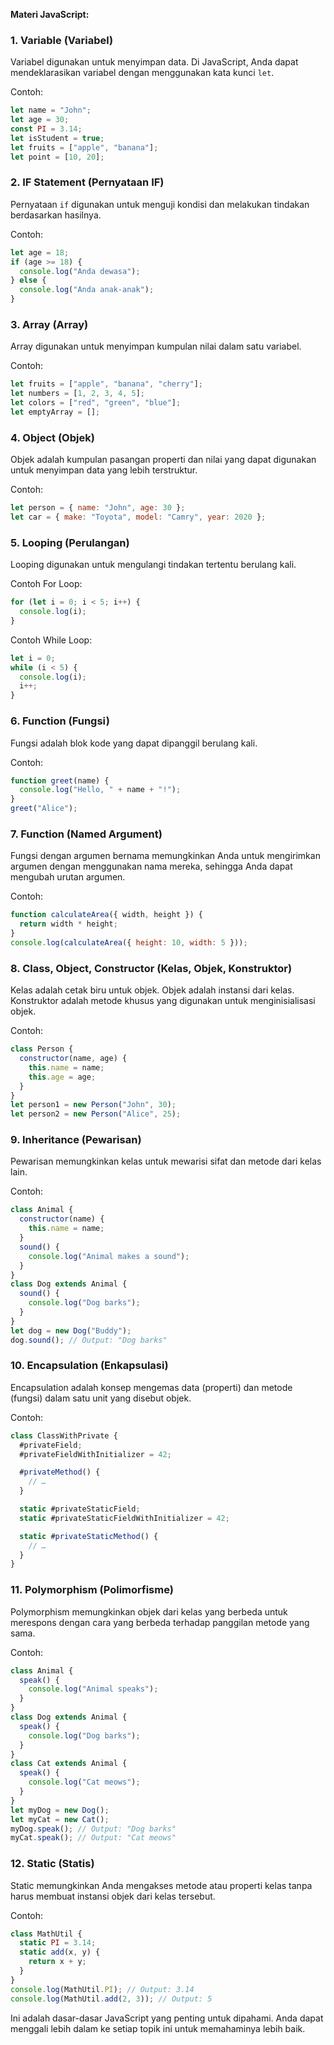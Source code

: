 **Materi JavaScript:**

### 1. Variable (Variabel)
Variabel digunakan untuk menyimpan data. Di JavaScript, Anda dapat mendeklarasikan variabel dengan menggunakan kata kunci `let`.

Contoh:
```javascript
let name = "John";
let age = 30;
const PI = 3.14;
let isStudent = true;
let fruits = ["apple", "banana"];
let point = [10, 20];
```

### 2. IF Statement (Pernyataan IF)
Pernyataan `if` digunakan untuk menguji kondisi dan melakukan tindakan berdasarkan hasilnya.

Contoh:
```javascript
let age = 18;
if (age >= 18) {
  console.log("Anda dewasa");
} else {
  console.log("Anda anak-anak");
}
```

### 3. Array (Array)
Array digunakan untuk menyimpan kumpulan nilai dalam satu variabel.

Contoh:
```javascript
let fruits = ["apple", "banana", "cherry"];
let numbers = [1, 2, 3, 4, 5];
let colors = ["red", "green", "blue"];
let emptyArray = [];
```

### 4. Object (Objek)
Objek adalah kumpulan pasangan properti dan nilai yang dapat digunakan untuk menyimpan data yang lebih terstruktur.

Contoh:
```javascript
let person = { name: "John", age: 30 };
let car = { make: "Toyota", model: "Camry", year: 2020 };
```

### 5. Looping (Perulangan)
Looping digunakan untuk mengulangi tindakan tertentu berulang kali.

Contoh For Loop:
```javascript
for (let i = 0; i < 5; i++) {
  console.log(i);
}
```

Contoh While Loop:
```javascript
let i = 0;
while (i < 5) {
  console.log(i);
  i++;
}
```

### 6. Function (Fungsi)
Fungsi adalah blok kode yang dapat dipanggil berulang kali.

Contoh:
```javascript
function greet(name) {
  console.log("Hello, " + name + "!");
}
greet("Alice");
```

### 7. Function (Named Argument)
Fungsi dengan argumen bernama memungkinkan Anda untuk mengirimkan argumen dengan menggunakan nama mereka, sehingga Anda dapat mengubah urutan argumen.

Contoh:
```javascript
function calculateArea({ width, height }) {
  return width * height;
}
console.log(calculateArea({ height: 10, width: 5 }));
```

### 8. Class, Object, Constructor (Kelas, Objek, Konstruktor)
Kelas adalah cetak biru untuk objek. Objek adalah instansi dari kelas. Konstruktor adalah metode khusus yang digunakan untuk menginisialisasi objek.

Contoh:
```javascript
class Person {
  constructor(name, age) {
    this.name = name;
    this.age = age;
  }
}
let person1 = new Person("John", 30);
let person2 = new Person("Alice", 25);
```

### 9. Inheritance (Pewarisan)
Pewarisan memungkinkan kelas untuk mewarisi sifat dan metode dari kelas lain.

Contoh:
```javascript
class Animal {
  constructor(name) {
    this.name = name;
  }
  sound() {
    console.log("Animal makes a sound");
  }
}
class Dog extends Animal {
  sound() {
    console.log("Dog barks");
  }
}
let dog = new Dog("Buddy");
dog.sound(); // Output: "Dog barks"
```

### 10. Encapsulation (Enkapsulasi)
Encapsulation adalah konsep mengemas data (properti) dan metode (fungsi) dalam satu unit yang disebut objek.

Contoh:
```javascript
class ClassWithPrivate {
  #privateField;
  #privateFieldWithInitializer = 42;

  #privateMethod() {
    // …
  }

  static #privateStaticField;
  static #privateStaticFieldWithInitializer = 42;

  static #privateStaticMethod() {
    // …
  }
}
```

### 11. Polymorphism (Polimorfisme)
Polymorphism memungkinkan objek dari kelas yang berbeda untuk merespons dengan cara yang berbeda terhadap panggilan metode yang sama.

Contoh:
```javascript
class Animal {
  speak() {
    console.log("Animal speaks");
  }
}
class Dog extends Animal {
  speak() {
    console.log("Dog barks");
  }
}
class Cat extends Animal {
  speak() {
    console.log("Cat meows");
  }
}
let myDog = new Dog();
let myCat = new Cat();
myDog.speak(); // Output: "Dog barks"
myCat.speak(); // Output: "Cat meows"
```

### 12. Static (Statis)
Static memungkinkan Anda mengakses metode atau properti kelas tanpa harus membuat instansi objek dari kelas tersebut.

Contoh:
```javascript
class MathUtil {
  static PI = 3.14;
  static add(x, y) {
    return x + y;
  }
}
console.log(MathUtil.PI); // Output: 3.14
console.log(MathUtil.add(2, 3)); // Output: 5
```

Ini adalah dasar-dasar JavaScript yang penting untuk dipahami. Anda dapat menggali lebih dalam ke setiap topik ini untuk memahaminya lebih baik.